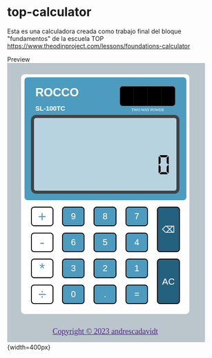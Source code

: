 # top-calculator
Esta es una calculadora creada como trabajo final del bloque "fundamentos" de la escuela TOP
https://www.theodinproject.com/lessons/foundations-calculator

Preview
![imagen calculadora](https://raw.githubusercontent.com/andresCadavidT/top-calculator/main/assets/calculator.png){width=400px}

